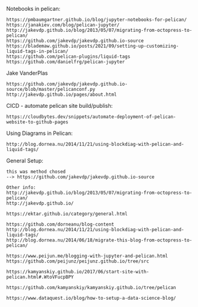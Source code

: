                                                                                                                                                                                                                                                                               
Notebooks in pelican:                                                                                                                                                                                                                                                         
               
    https://pmbaumgartner.github.io/blog/jupyter-notebooks-for-pelican/                                                                                                                                                                                                                                                               
    https://janakiev.com/blog/pelican-jupyter/                                                                                                                                                                                                                                
    http://jakevdp.github.io/blog/2013/05/07/migrating-from-octopress-to-pelican/                                                                                                                                                                                             
    https://github.com/jakevdp/jakevdp.github.io-source                                                                                                                                                                                                                       
    https://blademaw.github.io/posts/2021/09/setting-up-customizing-liquid-tags-in-pelican/                                                                                                                                                                                   
    https://github.com/pelican-plugins/liquid-tags                                                                                                                                                                                                                            
    https://github.com/danielfrg/pelican-jupyter                                                                                                                                                                                                                              
                                                                                                                                                                                                                                                                              
Jake VanderPlas                                                                                                                                                                                                                                                               
                                                                                                                                                                                                                                                                              
    https://github.com/jakevdp/jakevdp.github.io-source/blob/master/pelicanconf.py                                                                                                                                                                                            
    http://jakevdp.github.io/pages/about.html                                                                                                                                                                                                                                 
                                                                                                                                                                                                                                                                              
                                                                                                                                                                                                                                                                              
CICD - automate pelican site build/publish:                                                                                                                                                                                                                                   
                                                                                                                                                                                                                                                                              
    https://cloudbytes.dev/snippets/automate-deployment-of-pelican-website-to-github-pages                                                                                                                                                                                    
                                                                                                                                                                                                                                                                              
Using Diagrams in Pelican:                                                                                                                                                                                                                                                    
                                                                                                                                                                                                                                                                              
    http://blog.dornea.nu/2014/11/21/using-blockdiag-with-pelican-and-liquid-tags/                                                                                                                                                                                            
                                                                                                                                                                                                                                                                              
General Setup:                                                                                                                                                                                                                                                                
                                                                                                                                                                                                                                                                              
    this was method chosed                                                                                                                                                                                                                                                    
    --> https://github.com/jakevdp/jakevdp.github.io-source                                                                                                                                                                                                                   
                                                                                                                                                                                                                                                                              
    Other info:                                                                                                                                                                                                                                                               
    http://jakevdp.github.io/blog/2013/05/07/migrating-from-octopress-to-pelican/                                                                                                                                                                                             
    http://jakevdp.github.io/                                                                                                                                                                                                                                                 
                                                                                                                                                                                                                                                                              
    https://ektar.github.io/category/general.html                                                                                                                                                                                                                             
                                                                                                                                                                                                                                                                              
    https://github.com/dorneanu/blog-content                                                                                                                                                                                                                                  
    http://blog.dornea.nu/2014/11/21/using-blockdiag-with-pelican-and-liquid-tags/                                                                                                                                                                                            
    http://blog.dornea.nu/2014/06/18/migrate-this-blog-from-octopress-to-pelican/                                                                                                                                                                                             
                                                                                                                                                                                                                                                                              
    https://www.peijun.me/blogging-with-jupyter-and-pelican.html                                                                                                                                                                                                              
    https://github.com/peijunz/peijunz.github.io/tree/src                                                                                                                                                                                                                     
                                                                                                                                                                                                                                                                              
    https://kamyanskiy.github.io/2017/06/start-site-with-pelican.html#.WtoVFucpBPY                                                                                                                                                                                            
                                                                                                                                                                                                                                                                              
    https://github.com/kamyanskiy/kamyanskiy.github.io/tree/pelican                                                                                                                                                                                                           
                                                                                                                                                                                                                                                                              
    https://www.dataquest.io/blog/how-to-setup-a-data-science-blog/                                                                                                                                                                                                           
                                                                                                                                                                                                                                                                              
                                                                                                                                                                                                                                                                              
                                                                                                                                                                                                                                                                              
